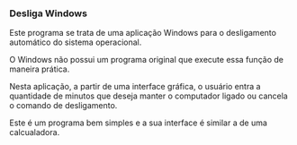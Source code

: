 ### Desliga Windows

Este programa se trata de uma aplicação Windows para o desligamento automático do sistema operacional.

O Windows não possui um programa original que execute essa função de maneira prática.

Nesta aplicação, a partir de uma interface gráfica, o usuário entra a quantidade de minutos que deseja manter o computador ligado ou cancela o comando de desligamento.

Este é um programa bem simples e a sua interface é similar a de uma calcualadora.

